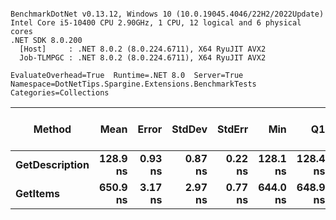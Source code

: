 ```

BenchmarkDotNet v0.13.12, Windows 10 (10.0.19045.4046/22H2/2022Update)
Intel Core i5-10400 CPU 2.90GHz, 1 CPU, 12 logical and 6 physical cores
.NET SDK 8.0.200
  [Host]     : .NET 8.0.2 (8.0.224.6711), X64 RyuJIT AVX2
  Job-TLMPGC : .NET 8.0.2 (8.0.224.6711), X64 RyuJIT AVX2

EvaluateOverhead=True  Runtime=.NET 8.0  Server=True  
Namespace=DotNetTips.Spargine.Extensions.BenchmarkTests  Categories=Collections  

```
| Method         | Mean     | Error   | StdDev  | StdErr  | Min      | Q1       | Median   | Q3       | Max      | Op/s        | CI99.9% Margin | Iterations | Kurtosis | MValue | Skewness | Rank | LogicalGroup | Baseline | Exceptions | Completed Work Items | Lock Contentions | Gen0   | Code Size | Allocated |
|--------------- |---------:|--------:|--------:|--------:|---------:|---------:|---------:|---------:|---------:|------------:|---------------:|-----------:|---------:|-------:|---------:|-----:|------------- |--------- |-----------:|---------------------:|-----------------:|-------:|----------:|----------:|
| **GetDescription** | **128.9 ns** | **0.93 ns** | **0.87 ns** | **0.22 ns** | **128.1 ns** | **128.4 ns** | **128.5 ns** | **129.6 ns** | **130.6 ns** | **7,755,772.2** |      **0.9251 ns** |      **15.00** |    **1.869** |  **2.000** |   **0.8163** |    **1** | *****            | **No**       |          **-** |                    **-** |                **-** | **0.0002** |     **880 B** |      **24 B** |
| **GetItems**       | **650.9 ns** | **3.17 ns** | **2.97 ns** | **0.77 ns** | **644.0 ns** | **648.9 ns** | **651.3 ns** | **652.5 ns** | **655.4 ns** | **1,536,307.2** |      **3.1732 ns** |      **15.00** |    **2.710** |  **2.000** |  **-0.4805** |    **2** | *****            | **No**       |          **-** |                    **-** |                **-** | **0.0057** |     **641 B** |     **536 B** |
